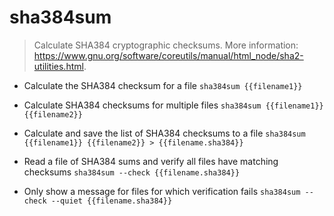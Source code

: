 # sha384sum
> Calculate SHA384 cryptographic checksums.
> More information: <https://www.gnu.org/software/coreutils/manual/html_node/sha2-utilities.html>.

- Calculate the SHA384 checksum for a file
`sha384sum {{filename1}}`

- Calculate SHA384 checksums for multiple files
`sha384sum {{filename1}} {{filename2}}`

- Calculate and save the list of SHA384 checksums to a file
`sha384sum {{filename1}} {{filename2}} > {{filename.sha384}}`

- Read a file of SHA384 sums and verify all files have matching checksums
`sha384sum --check {{filename.sha384}}`

- Only show a message for files for which verification fails
`sha384sum --check --quiet {{filename.sha384}}`

